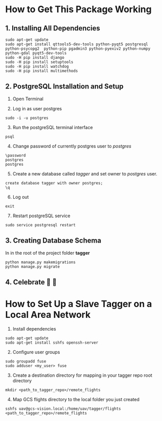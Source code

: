 # How to Get This Package Working

## 1. Installing All Dependencies
```
sudo apt-get update
sudo apt-get install qttools5-dev-tools python-pyqt5 postgresql python-psycopg2  python-pip pgadmin3 python-pyexiv2 python-numpy python-gdal pyqt5-dev-tools
sudo -H pip install django
sudo -H pip install setuptools
sudo -H pip install watchdog
sudo -H pip install multimethods
```
## 2. PostgreSQL Installation and Setup

1. Open Terminal


2. Log in as user postgres
```
sudo -i -u postgres
```
3. Run the postgreSQL terminal interface
```
psql
```
4. Change password of currently postgres user to *postgres*
```
\password
postgres
postgres
```
5. Create a new database called *tagger* and set owner to *postgres* user.
```
create database tagger with owner postgres;
\q
```
6. Log out
```
exit
```
7. Restart postgreSQL service
```
sudo service postgresql restart
```
## 3. Creating Database Schema
In in the root of the project folder **tagger**
```
python manage.py makemigrations
python manage.py migrate
```
## 4. Celebrate :beers: :beers:

# How to Set Up a Slave Tagger on a Local Area Network

1. Install dependencies
```
sudo apt-get update
sudo apt-get install sshfs openssh-server
```

2. Configure user groups
```
sudo groupadd fuse
sudo adduser <my_user> fuse
```

3. Create a destination directory for mapping in your tagger repo root directory
```
mkdir <path_to_tagger_repo>/remote_flights
```

4. Map GCS flights directory to the local folder you just created
```
sshfs uav@gcs-vision.local:/home/uav/tagger/flights <path_to_tagger_repo>/remote_flights
```

